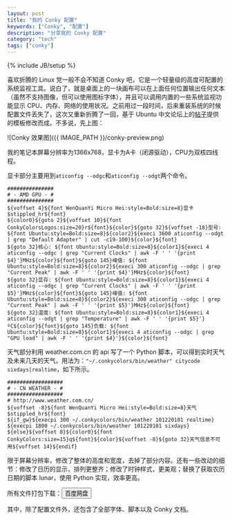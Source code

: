 ```yaml
---
layout: post
title: "我的 Conky 配置"
keywords: ["Conky", "配置"]
description: "分享我的 Conky 配置"
category: "tech"
tags: ["conky"]
---
```

{% include JB/setup %}

喜欢折腾的 Linux 党一般不会不知道 Conky 吧，它是一个轻量级的高度可配置的系统监视工具。说白了，就是桌面上的一块画布可以在上面任何位置输出任何文本（虽然不支持图像，但可以使用图标字体），并且可以调用内置的一些系统监视功能显示 CPU、内存、网络的使用状况。之前用过一段时间，后来重装系统的时候配置文件丢失了，这次又重新折腾了一回，基于 Ubuntu 中文论坛上的[帖子](http://forum.ubuntu.org.cn/viewtopic.php?t=313031)提供的模板修改而成。不多说，先上图：

![Conky 效果图]({{ IMAGE_PATH }}/conky-preview.png)

我的笔记本屏幕分辨率为1366x768，显卡为A卡（闭源驱动），CPU为双核四线程。

显卡部分主要用到`aticonfig --odgc`和`aticonfig --odgt`两个命令。

```
###############
# - AMD GPU - #
###############
${voffset 4}${font WenQuanYi Micro Hei:style=Bold:size=8}显卡 $stippled_hr${font}
${color0}${goto 2}${voffset 10}${font ConkyColorsLogos:size=20}r${font}${color}${goto 32}${voffset -18}型号: ${font Ubuntu:style=Bold:size=8}${color2}${execi 3600 aticonfig --odgt | grep "Default Adapter" | cut -c19-100}${color}${font}
${goto 32}核心: ${font Ubuntu:style=Bold:size=8}${color1}${execi 4 aticonfig --odgc | grep "Current Clocks" | awk -F ' ' '{print $4}'}MHz${color}${font}${goto 145}峰值: ${font Ubuntu:style=Bold:size=8}${color2}${execi 300 aticonfig --odgc | grep "Current Peak" | awk -F ' ' '{print $4}'}MHz${color}${font}
${goto 32}显存: ${font Ubuntu:style=Bold:size=8}${color1}${execi 4 aticonfig --odgc | grep "Current Clocks" | awk -F ' ' '{print $5}'}MHz${color}${font}${goto 145}峰值: ${font Ubuntu:style=Bold:size=8}${color2}${execi 300 aticonfig --odgc | grep "Current Peak" | awk -F ' ' '{print $5}'}MHz${color}${font}
${goto 32}温度: ${font Ubuntu:style=Bold:size=8}${color1}${execi 4 aticonfig --odgt | grep "Temperature" | awk -F ' ' '{print $5}'}ºC${color}${font}${goto 145}负载: ${font Ubuntu:style=Bold:size=8}${color1}${execi 4 aticonfig --odgc | grep "GPU load" | awk -F ' ' '{print $4}'}${color}${font}
```

天气部分利用 weather.com.cn 的 api 写了一个 Python 脚本，可以得到实时天气及未来几天的天气。用法为：`"~/.conkycolors/bin/weather" citycode sixdays|realtime`，如下所示。

```
##################
# - CN WEATHER - #
##################
# http://www.weather.com.cn/
${voffset -8}${font WenQuanYi Micro Hei:style=Bold:size=8}天气 $stippled_hr${font}
${if_gw}${execpi 300 ~/.conkycolors/bin/weather 101220101 realtime}
${execpi 1800 ~/.conkycolors/bin/weather 101220101 sixdays}
${else}${voffset 8}${color0}${font ConkyColors:size=15}q${font}${color}${voffset -8}${goto 32}天气信息不可用${voffset 14}${endif}
```

限于屏幕分辨率，修改了整体的高度和宽度，去掉了部分内容。还有一些改动的细节：修改了日历的显示，排列更整齐；修改了时钟样式，更美观；替换了获取农历日期的脚本 lunar，使用 Python 实现，效率更高。

所有文件打包下载：<a href="http://pan.baidu.com/s/1044a0" title="前往网盘下载"><button class="blue"><i class="icon-download-alt"></i> 百度网盘</button></a>

其中，除了配置文件外，还包含了全部字体、脚本以及 Conky 文档。
